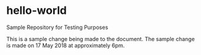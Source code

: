 # hello-world
Sample Repository for Testing Purposes

This is a sample change being made to the document. The sample change is made on 17 May 2018 at approximately 6pm.
